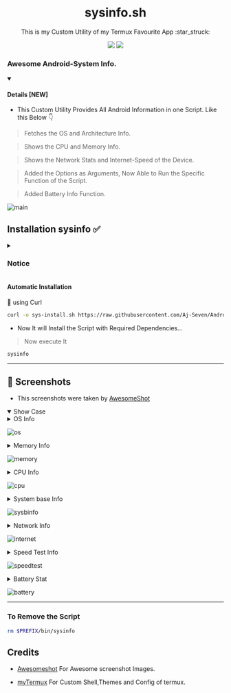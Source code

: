 <h1 align="center"> sysinfo.sh </h1>
<p align="center"> This is my Custom Utility of my Termux Favourite App :star_struck: </p>
<p align="center">
<a href="./LICENSE"><img src="https://img.shields.io/badge/license-MIT-blue.svg"></a>
<img src="https://img.shields.io/badge/shell_script-%23121011.svg?style=for-the-badge&logo=gnu-bash&logoColor=white">
</p>

### Awesome Android-System Info.
<details open>
<summary> <h4> Details [NEW] </h4> </summary>

- This Custom Utility Provides All Android Information in one Script. Like this Below :point_down:

> Fetches the OS and Architecture Info.

> Shows the CPU and Memory Info.

> Shows the Network Stats and Internet-Speed of the Device.

> Added the Options as Arguments, Now Able to Run the Specific Function of the Script.

> Added Battery Info Function.

</details>

![main](https://user-images.githubusercontent.com/89263112/227987239-5417a154-8b4a-4b2c-a30b-624883aeefb6.png)

## Installation sysinfo :white_check_mark:

<details>
<summary> <h3> Notice </h3> </summary>

- You have to install Latest Version Termux on F-Droid [here](https://f-droid.org/repo/com.termux_118.apk)

- And install termux-api latest version from F-Droid [here](https://f-droid.org/repo/com.termux.api_50.apk)

- If you Installed this script before Run this command below :point_down:

``` bash
rm $PREFIX/bin/sysinfo
```
</details>

#### Automatic Installation

:star2: using Curl

``` bash
curl -o sys-install.sh https://raw.githubusercontent.com/Aj-Seven/Android-Sysinfo/master/sys-install.sh && bash sys-install.sh
```
- Now It will Install the Script with Required Dependencies...

> Now execute It

``` bash
sysinfo
```

----
## :camera_flash: Screenshots

- This screenshots were taken by [AwesomeShot](https://github.com/Awesomesh0t/awesomeshot)

<details open>
<summary> Show Case </summary>

<details>
<summary> OS Info </summary>

- Shows the OS info by the neofetch script:

``` bash
sysinfo os
```

- OR

```bash
sysinfo --os
```

</details>

![os](https://user-images.githubusercontent.com/89263112/224525853-4c061214-5d59-4f77-aa4f-c630ad42fce5.png)

<details>
<summary> Memory Info </summary>

- Fetches the Memory of the Android device

``` bash
sysinfo M
```

- OR
``` bash
sysinfo --mem
```

</details>

![memory](https://user-images.githubusercontent.com/89263112/224524188-a90091ac-768c-4057-a07e-d3e3c3855cf7.png)

<details>
<summary> CPU Info </summary>

- Shows the CPU Information of the Android Device.

``` bash
sysinfo C
```

- OR

``` bash
sysinfo --cpu
```

</details>

![cpu](https://user-images.githubusercontent.com/89263112/224524181-4d831f63-d73b-4314-a778-07e32ccc888e.png)


<details>
<summary> System base Info </summary>

- Shows the System Architecture and Kernel Info.

``` bash
sysinfo s
```

- OR

``` bash
sysinfo --sysbinfo
```

</details>

![sysbinfo](https://user-images.githubusercontent.com/89263112/224524252-e6cfae74-c18c-470f-983b-00afe9685760.png)

<details>
<summary> Network Info </summary>

- Shows the IP Information and Internet Connection.

``` bash
sysinfo N
```

- OR

``` bash
sysinfo --netstat
```

</details>

![internet](https://user-images.githubusercontent.com/89263112/224524202-0580856c-0e2e-43c6-afb5-13f6ec12d868.png)

<details>
<summary> Speed Test Info </summary>

- Shows the Device Internet Speed and Latency.

``` bash
sysinfo S
```
- OR

``` bash
sysinfo --speed
```
</details>

![speedtest](https://user-images.githubusercontent.com/89263112/224524239-7b99aaee-73f4-43f1-b5f9-cf73e9def621.png)

<details>
<summary> Battery Stat </summary>

- Shows the Device Battery stats with live Mode.

``` bash
sysinfo B
```

- OR

``` bash
sysinfo --battery
```
</details>

![battery](https://user-images.githubusercontent.com/89263112/227990012-4cf1a824-0ac8-459f-a4a9-eee76b4f890b.png)

</details>

----

### To Remove the Script

``` bash
rm $PREFIX/bin/sysinfo
```
## Credits

- [Awesomeshot](https://github.com/Awesomesh0t/awesomeshot.git) For Awesome screenshot Images.

- [myTermux](https://github.com/mayTermux/myTermux.git) For Custom Shell,Themes and Config of termux.
